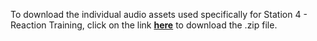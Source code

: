 To download the individual audio assets used specifically for Station 4 - Reaction Training, click on the link **[here](https://drive.google.com/file/d/1WOIakGbdlPEK_njUvHn2NfhFOJL2H7-W/view?usp=drive_link)** to download the .zip file.
